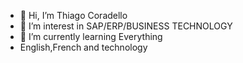 - 👋 Hi, I’m Thiago Coradello
- 👀 I’m interest in SAP/ERP/BUSINESS TECHNOLOGY
- 🌱 I’m currently learning Everything
- English,French and technology


<!---
Coradello/Coradello is a ✨ special ✨ repository because its `README.md` (this file) appears on your GitHub profile.
You can click the Preview link to take a look at your changes.
--->
